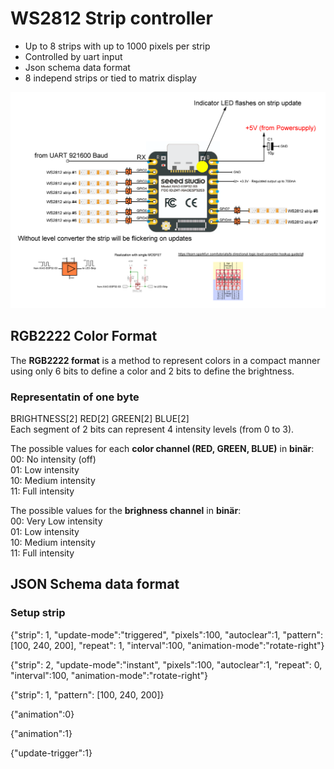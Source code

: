 # WS2812 Strip controller 
* Up to 8 strips with up to 1000 pixels per strip
* Controlled by uart input 
* Json schema data format
* 8 independ strips or tied to matrix display

![alt text](doc/overview.png "Overview")

## RGB2222 Color Format
The **RGB2222 format** is a method to represent colors in a compact manner using only 6 bits to define a color and 2 bits to define the brightness.   
### Representatin of one byte   
BRIGHTNESS[2] RED[2] GREEN[2] BLUE[2]  
Each segment of 2 bits can represent 4 intensity levels (from 0 to 3).

The possible values for each **color channel (RED, GREEN, BLUE)** in **binär**:  
00: No intensity (off)  
01: Low intensity  
10: Medium intensity  
11: Full intensity  

The possible values for the **brighness channel** in **binär**:  
00: Very Low intensity  
01: Low intensity  
10: Medium intensity  
11: Full intensity  

## JSON Schema data format

### Setup strip 

{"strip": 1, "update-mode":"triggered", "pixels":100, "autoclear":1, "pattern": [100, 240, 200],  "repeat": 1, "interval":100, "animation-mode":"rotate-right"}

{"strip": 2, "update-mode":"instant", "pixels":100, "autoclear":1, "repeat": 0, "interval":100, "animation-mode":"rotate-right"}

{"strip": 1, "pattern": [100, 240, 200]}

{"animation":0}

{"animation":1}

{"update-trigger":1}

### 





